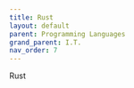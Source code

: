 ```yaml
---
title: Rust
layout: default
parent: Programming Languages
grand_parent: I.T.
nav_order: 7 
---
```


Rust
